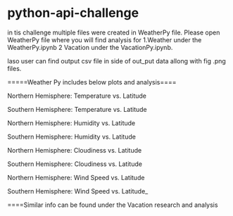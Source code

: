 # python-api-challenge

in tis challenge multiple files were created in WeatherPy file.
Please open WeatherPy file where you will find analysis for 
1.Weather under the WeatherPy.ipynb
2 Vacation under the VacationPy.ipynb.

laso  user can find output csv file in side of out_put data allong with fig .png files.

=====Weather Py includes below plots and analysis====

Northern Hemisphere: Temperature vs. Latitude

Southern Hemisphere: Temperature vs. Latitude

Northern Hemisphere: Humidity vs. Latitude

Southern Hemisphere: Humidity vs. Latitude

Northern Hemisphere: Cloudiness vs. Latitude

Southern Hemisphere: Cloudiness vs. Latitude

Northern Hemisphere: Wind Speed vs. Latitude

Southern Hemisphere: Wind Speed vs. Latitude_ 

====Similar info can be found under the Vacation research and analysis
